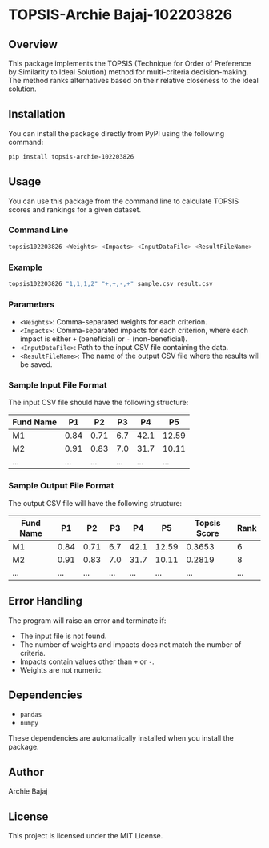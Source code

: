 # TOPSIS-Archie Bajaj-102203826

## Overview

This package implements the TOPSIS (Technique for Order of Preference by Similarity to Ideal Solution) method for multi-criteria decision-making. The method ranks alternatives based on their relative closeness to the ideal solution.

## Installation

You can install the package directly from PyPI using the following command:

```bash
pip install topsis-archie-102203826
```

## Usage

You can use this package from the command line to calculate TOPSIS scores and rankings for a given dataset.

### Command Line

```bash
topsis102203826 <Weights> <Impacts> <InputDataFile> <ResultFileName>
```

### Example

```bash
topsis102203826 "1,1,1,2" "+,+,-,+" sample.csv result.csv
```

### Parameters

- `<Weights>`: Comma-separated weights for each criterion.
- `<Impacts>`: Comma-separated impacts for each criterion, where each impact is either `+` (beneficial) or `-` (non-beneficial).
- `<InputDataFile>`: Path to the input CSV file containing the data.
- `<ResultFileName>`: The name of the output CSV file where the results will be saved.

### Sample Input File Format

The input CSV file should have the following structure:

| Fund Name | P1  | P2  | P3  | P4  | P5  |
|-----------|-----|-----|-----|-----|-----|
| M1        | 0.84| 0.71| 6.7 | 42.1| 12.59|
| M2        | 0.91| 0.83| 7.0 | 31.7| 10.11|
| ...       | ... | ... | ... | ... | ... |

### Sample Output File Format

The output CSV file will have the following structure:

| Fund Name | P1  | P2  | P3  | P4  | P5  | Topsis Score | Rank |
|-----------|-----|-----|-----|-----|-----|--------------|------|
| M1        | 0.84| 0.71| 6.7 | 42.1| 12.59| 0.3653       | 6    |
| M2        | 0.91| 0.83| 7.0 | 31.7| 10.11| 0.2819       | 8    |
| ...       | ... | ... | ... | ... | ...  | ...          | ...  |

## Error Handling

The program will raise an error and terminate if:

- The input file is not found.
- The number of weights and impacts does not match the number of criteria.
- Impacts contain values other than `+` or `-`.
- Weights are not numeric.

## Dependencies

- `pandas`
- `numpy`

These dependencies are automatically installed when you install the package.

## Author

Archie Bajaj

## License

This project is licensed under the MIT License.
```
